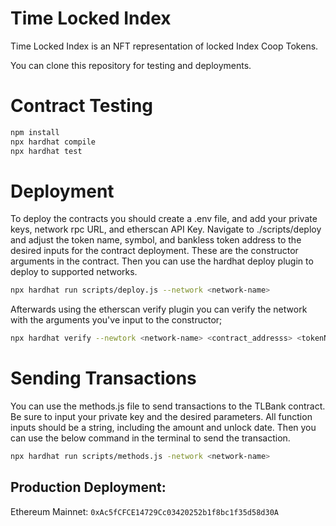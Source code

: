 # Time Locked Index

Time Locked Index is an NFT representation of locked Index Coop Tokens.

You can clone this repository for testing and deployments. 

# Contract Testing
``` bash
npm install
npx hardhat compile
npx hardhat test
```

# Deployment
To deploy the contracts you should create a .env file, and add your private keys, network rpc URL, and etherscan API Key. 
Navigate to ./scripts/deploy and adjust the token name, symbol, and bankless token address to the desired inputs for the contract deployment. These are the constructor arguments in the contract. 
Then you can use the hardhat deploy plugin to deploy to supported networks. 

``` bash
npx hardhat run scripts/deploy.js --network <network-name>
```

Afterwards using the etherscan verify plugin you can verify the network with the arguments you've input to the constructor; 

``` bash
npx hardhat verify --newtork <network-name> <contract_addresss> <tokenName> <tokenSymbol> <indexTokenAddress>
```

# Sending Transactions
You can use the methods.js file to send transactions to the TLBank contract. Be sure to input your private key and the desired parameters. All function inputs should be a string, including the amount and unlock date. 
Then you can use the below command in the terminal to send the transaction.  

``` bash
npx hardhat run scripts/methods.js -network <network-name>
```

## Production Deployment: 

Ethereum Mainnet: `0xAc5fCFCE14729Cc03420252b1f8bc1f35d58d30A`